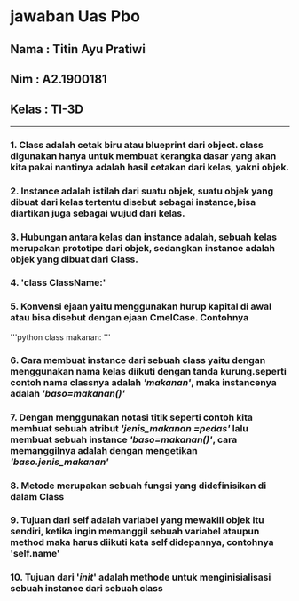 # jawaban Uas Pbo

##  Nama : Titin Ayu Pratiwi

##  Nim  : A2.1900181

##  Kelas : TI-3D

---

### 1. Class adalah cetak biru atau blueprint dari object. class digunakan hanya untuk membuat kerangka dasar yang akan kita pakai nantinya adalah hasil cetakan dari kelas, yakni objek. 

### 2. Instance adalah istilah dari suatu objek, suatu objek yang dibuat dari kelas tertentu disebut sebagai instance,bisa diartikan juga sebagai wujud dari kelas.

### 3. Hubungan antara kelas dan instance adalah, sebuah kelas merupakan prototipe dari objek, sedangkan instance adalah objek yang dibuat dari Class.

### 4. 'class ClassName:'

### 5. Konvensi ejaan yaitu menggunakan hurup kapital di awal atau bisa disebut dengan ejaan CmelCase. Contohnya

'''python 
class makanan:
'''

### 6. Cara membuat instance dari sebuah class yaitu dengan menggunakan nama kelas diikuti dengan tanda kurung.seperti contoh nama classnya adalah _'makanan'_, maka instancenya adalah _'baso=makanan()'_

### 7. Dengan menggunakan notasi titik seperti contoh kita membuat sebuah atribut _'jenis_makanan =pedas'_ lalu membuat sebuah instance _'baso=makanan()'_, cara memanggilnya adalah dengan mengetikan _'baso.jenis_makanan'_

### 8. Metode merupakan sebuah fungsi yang didefinisikan di dalam Class

### 9. Tujuan dari self adalah variabel yang mewakili objek itu sendiri, ketika ingin memanggil sebuah variabel ataupun method maka harus diikuti kata self didepannya, contohnya 'self.name'

### 10. Tujuan dari '_init_' adalah methode untuk menginisialisasi sebuah instance dari sebuah class
